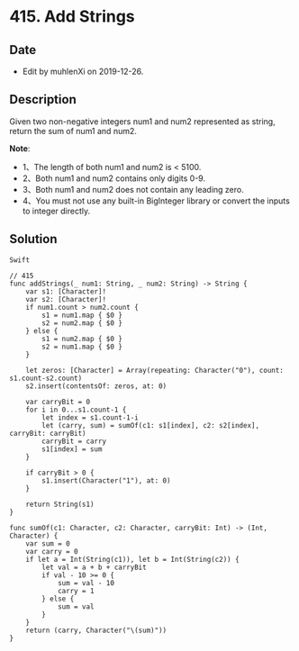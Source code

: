 # 415. Add Strings

## Date

- Edit by muhlenXi on 2019-12-26.

## Description

Given two non-negative integers num1 and num2 represented as string, return the sum of num1 and num2.

**Note**:

- 1、The length of both num1 and num2 is < 5100.
- 2、Both num1 and num2 contains only digits 0-9.
- 3、Both num1 and num2 does not contain any leading zero.
- 4、You must not use any built-in BigInteger library or convert the inputs to integer directly.


## Solution

`Swift`

```
// 415
func addStrings(_ num1: String, _ num2: String) -> String {
    var s1: [Character]!
    var s2: [Character]!
    if num1.count > num2.count {
        s1 = num1.map { $0 }
        s2 = num2.map { $0 }
    } else {
        s1 = num2.map { $0 }
        s2 = num1.map { $0 }
    }
    
    let zeros: [Character] = Array(repeating: Character("0"), count: s1.count-s2.count)
    s2.insert(contentsOf: zeros, at: 0)
    
    var carryBit = 0
    for i in 0...s1.count-1 {
        let index = s1.count-1-i
        let (carry, sum) = sumOf(c1: s1[index], c2: s2[index], carryBit: carryBit)
        carryBit = carry
        s1[index] = sum
    }
    
    if carryBit > 0 {
        s1.insert(Character("1"), at: 0)
    }
    
    return String(s1)
}

func sumOf(c1: Character, c2: Character, carryBit: Int) -> (Int, Character) {
    var sum = 0
    var carry = 0
    if let a = Int(String(c1)), let b = Int(String(c2)) {
        let val = a + b + carryBit
        if val - 10 >= 0 {
            sum = val - 10
            carry = 1
        } else {
            sum = val
        }
    }
    return (carry, Character("\(sum)"))
}

```